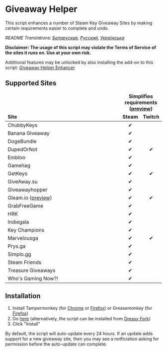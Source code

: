 # Giveaway Helper
This script enhances a number of Steam Key Giveaway Sites by making certain requirements easier to complete and undo.

*README Translations: [Беларуская](https://github.com/Citrinate/giveawayHelper/blob/master/README.by.md), [Русский](https://github.com/Citrinate/giveawayHelper/blob/master/README.ru.md), [Українська](https://github.com/Citrinate/giveawayHelper/blob/master/README.ua.md)*

**Disclaimer: The usage of this script may violate the Terms of Service of the sites it runs on. Use at your own risk.**

Additional features may be unlocked by also installing the add-on to this script: [Giveaway Helper Enhancer](https://github.com/gekkedev/giveawayHelperEnhancer)

## Supported Sites
<table>
  <thead>
    <tr>
      <td rowspan="2" width="444px" valign="bottom"><strong>Site</strong></td>
      <td colspan="3" width="443px" align="center"><strong>Simplifies requirements (<a href="https://raw.githubusercontent.com/Citrinate/giveawayHelper/master/images/marvelous.png">preview</a>)</strong></td>
    </tr>
    <tr>
      <td align="center"><strong>Steam</strong></td>
      <td align="center"><strong>Twitch</strong></td>
    </tr>
  </thead>
  <tbody>
    <tr><td>ChubbyKeys</td><td align="center">✔</td><td></td></tr>
    <tr><td>Banana Giveaway</td><td align="center">✔</td><td></td></tr>
    <tr><td>DogeBundle</td><td align="center">✔</td><td></td></tr>
    <tr><td>DupedOrNot</td><td align="center">✔</td><td align="center">✔</td></tr>
    <tr><td>Embloo</td><td align="center">✔</td><td></td></tr>
    <tr><td>Gamehag</td><td align="center">✔</td><td></td></tr>
    <tr><td>GetKeys</td><td align="center">✔</td><td align="center">✔</td></tr>
    <tr><td>GiveAway.su</td><td align="center">✔</td><td></td></tr>
    <tr><td>Giveawayhopper</td><td align="center">✔</td><td></td></tr>
    <tr><td>Gleam.io (<a href="https://raw.githubusercontent.com/Citrinate/giveawayHelper/master/images/gleam.png">preview</a>)</td><td align="center">✔</td><td align="center">✔</td></tr>
    <tr><td>GrabFreeGame</td><td align="center">✔</td><td></td></tr>
    <tr><td>HRK</td><td align="center">✔</td><td></td></tr>
    <tr><td>Indiegala</td><td align="center">✔</td><td></td></tr>
    <tr><td>Key Champions</td><td align="center">✔</td><td></td></tr>
    <tr><td>Marvelousga</td><td align="center">✔</td><td align="center">✔</td></tr>
    <tr><td>Prys.ga</td><td align="center">✔</td><td></td></tr>
    <tr><td>Simplo.gg</td><td align="center">✔</td><td></td></tr>
    <tr><td>Steam Friends</td><td align="center">✔</td><td></td></tr>
    <tr><td>Treasure Giveaways</td><td align="center">✔</td><td></td></tr>
    <tr><td>Who's Gaming Now?!</td><td align="center">✔</td><td></td></tr>
  </tbody>
</table>

## Installation
1. Install Tampermonkey (for [Chrome](https://chrome.google.com/webstore/detail/tampermonkey/dhdgffkkebhmkfjojejmpbldmpobfkfo) or [Firefox](https://addons.mozilla.org/en-US/firefox/addon/tampermonkey/)) or Greasemonkey (for [Firefox](https://addons.mozilla.org/en-US/firefox/addon/greasemonkey/))
2. Go [here](https://raw.githubusercontent.com/Citrinate/giveawayHelper/master/giveawayHelper.user.js) (alternatively, the script can be installed from [Greasy Fork](https://greasyfork.org/en/scripts/34764-giveaway-helper))
3. Click "Install"

By default, the script will auto-update every 24 hours.  If an update adds support for a new giveaway site, then you may see a notficiation asking for permission before the auto-update can complete.
